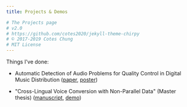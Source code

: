 ```yaml
---
title: Projects & Demos

# The Projects page
# v2.0
# https://github.com/cotes2020/jekyll-theme-chirpy
# © 2017-2019 Cotes Chung
# MIT License
---
```


Things I've done:
- Automatic Detection of Audio Problems for Quality Control in Digital Music Distribution ([paper]("http://www.aes.org/e-lib/browse.cfm?elib=20338), [poster]("https://docs.google.com/presentation/d/1dk8sZ5F-b0A-Gw4t8eRwfGpVALBrpucCH9ABlME5Mik/edit?usp=sharing"))

- "Cross-Lingual Voice Conversion with Non-Parallel Data" (Master thesis) ([manuscript]("https://zenodo.org/record/1117153#.XIHRTIXgq00"), [demo]("https://pabloentropia.github.io/voice-conversion-demo.github.io/"))
